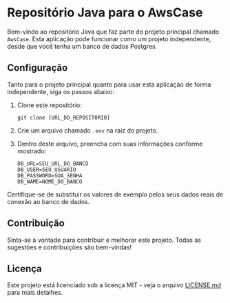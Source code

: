 
# Repositório Java para o AwsCase

Bem-vindo ao repositório Java que faz parte do projeto principal chamado `AwsCase`. Esta aplicação pode funcionar como um projeto independente, desde que você tenha um banco de dados Postgres.

## Configuração

Tanto para o projeto principal quanto para usar esta aplicação de forma independente, siga os passos abaixo:

1. Clone este repositório:
   ```
   git clone [URL_DO_REPOSITORIO]
   ```

2. Crie um arquivo chamado `.env` na raiz do projeto.

3. Dentro deste arquivo, preencha com suas informações conforme mostrado:
   ```
   DB_URL=SEU_URL_DO_BANCO
   DB_USER=SEU_USUARIO
   DB_PASSWORD=SUA_SENHA
   DB_NAME=NOME_DO_BANCO
   ```

Certifique-se de substituir os valores de exemplo pelos seus dados reais de conexão ao banco de dados.

## Contribuição

Sinta-se à vontade para contribuir e melhorar este projeto. Todas as sugestões e contribuições são bem-vindas!

## Licença

Este projeto está licenciado sob a licença MIT - veja o arquivo [LICENSE.md](LICENSE.md) para mais detalhes.
